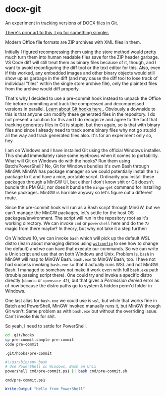 # docx-git

An experiment in tracking versions of DOCX files in Git.

[There's prior art to this, I go for something simpler.](http://blog.martinfenner.org/2014/08/25/using-microsoft-word-with-git/)

Modern Office file formats are ZIP archives with XML files in them.

Initially I figured recompressing them using the store method would pretty much turn them into human readable files save for the ZIP header garbage. VS Code diff will still treat them as binary files because of it, though, and I want to avoid reconfiguring the diff tool or the text editor for this. Also, even if this worked, any embedded images and other binary objects would still show up as garbage in the diff (and may cause the diff tool to lose track of individual "files" within the single store archive file), only the plaintext files from the archive would diff properly.

That's why I decided to use a pre-commit hook instead to unpack the Office file before commiting and track the compressed and decompressed versions in parallel. [Learn about Git hooks here.](https://git-scm.com/book/gr/v2/Customizing-Git-Git-Hooks). Obviously a downside to this is that anyone can modify these generated files in the repository. I do not present a solution for this and I do recognize and agree to the fact that tracking generates files in Git is stupid, but then again, so is that with binary files and since I already need to track some binary files why not go stupid all the way and track generated files also. It's for an experiment only so, hey.

I am on Windows and I have installed Git using the official Windows installer. This should immediately raise some eyebrows when it comes to portability. What will Git on Windows do with the hooks? Run them using Batch/PowerShell? No, Git for Windows bundles it's own Bash through MinGW. MinGW has package manager so we could potentially install the `7z` package to it and have a nice, portable script. Ordinarily you install these packages through a MinGW UI, but either I don't know shit or Git doesn't bundle this PM GUI, nor does it bundle the `mingw-get` command for installing these packages. MinGW is horrible anyway so let's figure out a different route.

Since the pre-commit hook will run as a Bash script through MinGW, but we can't manage the MinGW packages, let's settle for the host OS packages/environment. The script will run in the repository root as it's working directory. We can invoke `cmd` or `powershell` here and do the `7z` magic from there maybe? In theory, but why not take it a step further:

On Windows 10, we can invoke `bash` which will pick up the default WSL distro (learn about managing distros using [`wslconfig`](https://docs.microsoft.com/en-us/windows/wsl/wsl-config) to see how to change the default) and we can have that execute our commands. So we can write a Unix script and use that on both Windows and Unix. Problem is, `bash` in MinGW will map to MinGW Bash. `bash.exe` to MinGW Bash, too. I have not had success invoking `bash.exe` so that it actually runs WSL and not MinGW Bash. I managed to somehow not make it work even with full `bash.exe` path (trouble passing script there). One could try and invoke a specific distro directly (`ubuntu` or `opensuse-42`), but that gives a *Permission denied* error as of now because the distro paths go to system & hidden perm'd folder in Windows.

One last alias for `bash.exe` we could use is `wsl`, but while that works fine in Batch and PowerShell, MinGW invoked manually runs it, but MinGW through Git won't. Same problem as with `bash.exe` but without the overriding issue. Can't invoke this for shit.

So yeah, I need to settle for PowerShell.

```sh
cd .git/hooks
cp pre-commit.sample pre-commit
code pre-commit
```

`.git/hooks/pre-commit`

```sh
#!/usr/bin/env bash
# Use PowerShell on Windows, Bash on Unix
powershell cmd/pre-commit.ps1 || bash cmd/pre-commit.sh
```

`cmd/pre-commit.ps1`

```powershell
Write-Output "Hello from PowerShell"
```
